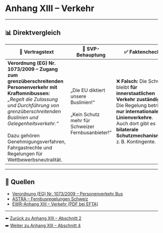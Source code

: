 # Anhang XIII – Verkehr

---

## 📊 Direktvergleich

| 📜 **Vertragstext** | 🧨 **SVP-Behauptung** | ✅ **Faktencheck** |
|---------------------|-----------------------|--------------------|
| **Verordnung (EG) Nr. 1073/2009 – Zugang zum grenzüberschreitenden Personenverkehr mit Kraftomnibussen:** _„Regelt die Zulassung und Durchführung von grenzüberschreitenden Buslinien und Gelegenheitsverkehr.“_ <br><br> Dazu gehören Genehmigungsverfahren, Fahrgastrechte und Regelungen für Wettbewerbsneutralität. | „Die EU diktiert unsere Buslinien!“ <br><br> „Kein Schutz mehr für Schweizer Fernbusanbieter!“ | ❌ **Falsch:** Die Schweiz bleibt **für innerstaatlichen Verkehr zuständig**. <br> Die Regelung betrifft **nur internationale Linienverkehre**. <br> Auch dort gibt es **bilaterale Schutzmechanismen**, z. B. Kontingente. |

---

## 🔗 Quellen

- [Verordnung (EG) Nr. 1073/2009 – Personenverkehr Bus](https://eur-lex.europa.eu/legal-content/DE/TXT/?uri=CELEX:32009R1073)
- [ASTRA – Fernbusregelungen Schweiz](https://www.astra.admin.ch/)
- [EWR-Anhang XIII – Verkehr (PDF bei EFTA)](https://www.efta.int/media/documents/legal-texts/eea/annexes-to-the-agreement/Annex-XIII.pdf)

---

⬅️ [Zurück zu Anhang XIII – Abschnitt 2](anhang_XIII_abschnitt_2.md)  
➡️ [Weiter zu Anhang XIII – Abschnitt 4](anhang_XIII_abschnitt_4.md)
